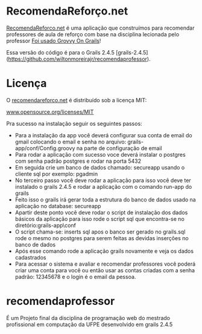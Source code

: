 RecomendaReforço.net
==========

[RecomendaReforco.net](http://200.137.175.6:8080/recomendaprofessor/professor/index) é uma aplicação que construímos para recomendar professores de aula de reforço com base na disciplina lecionada
pelo professor [Foi usado Grovvy On Grails](http://200.137.175.6:8080/recomendaprofessor/professor/index)!

Essa versão do código é para o Grails 2.4.5 [grails-2.4.5]
(https://github.com/wiltonmoreirajr/recomendaprofessor).

Licença
=======
O [recomendareforco.net](http://200.137.175.6:8080/recomendaprofessor/professor/index) é distribuído sob a licença MIT:

www.opensource.org/licenses/MIT

Pra sucesso na instalação seguir os seguintes passos:

- Para a instalação da app você deverá configurar sua conta de email do gmail colocando o email e senha no arquivo: grails-app/conf/Config.groovy na parte de configuração de email
- Para rodar a aplicação com sucesso voce deverá instalar o postgres com senha padrão postgres e rodar na porta 5432
- Em seguida crie um banco de dados chamado: secureapp usando o cliente sql por exemplo: pgadmin
- No terceiro passo você deve rodar a aplicação para isso você deve ter instalado o grails 2.4.5 e rodar a aplicação com o comando run-app do grails
- Feito isso o grails irá gerar toda a estrutura do banco de dados usado na aplicação no database: secureapp
- Apartir deste ponto você deve rodar o script de instalação dos dados básicos da aplicação para isso rode o script sql que encontra-se no diretório:grails-app\conf
- O script chama-se: inserts sql apos o banco ser gerado no grails.sql rode o mesmo no postgres para serem feitas as devidas inserções no banco de dados
- Após esse comando rode a aplicação grails novamente e veja os dados cadastrados
- Para acessar o sistema e avaliar e recomendar professores você poderá criar uma conta para você ou então usar as contas criadas com a senha padrão: 12345678 e o login é o email da pessoa.


# recomendaprofessor

É um Projeto final da disciplina de programação web do mestrado profissional em computação da UFPE desenvolvido em grails 2.4.5